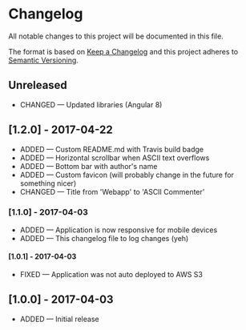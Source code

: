 # Changelog
All notable changes to this project will be documented in this file.

The format is based on [Keep a Changelog](http://keepachangelog.com/en/1.0.0/)
and this project adheres to [Semantic Versioning](http://semver.org/spec/v2.0.0.html).

## Unreleased
 * CHANGED — Updated libraries (Angular 8) 

## [1.2.0] - 2017-04-22
 * ADDED — Custom README.md with Travis build badge
 * ADDED — Horizontal scrollbar when ASCII text overflows
 * ADDED — Bottom bar with author's name
 * ADDED — Custom favicon (will probably change in the future for something nicer)
 * CHANGED — Title from 'Webapp' to 'ASCII Commenter'

### [1.1.0] - 2017-04-03
 * ADDED — Application is now responsive for mobile devices
 * ADDED — This changelog file to log changes (yeh)

#### [1.0.1] - 2017-04-03
 * FIXED — Application was not auto deployed to AWS S3

## [1.0.0] - 2017-04-03
 * ADDED — Initial release
 

 
 
